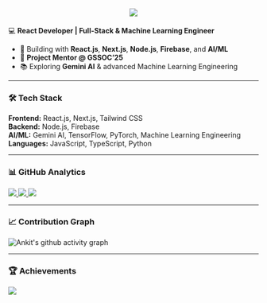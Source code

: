 <h1 align="center">
  <img src="https://readme-typing-svg.herokuapp.com?size=30&duration=4000&color=00F7FF&center=true&vCenter=true&width=600&lines=Hi+👋,+I'm+Ankit+Modanwal;React+Developer+|+ML+Engineer;Full-Stack+Developer;Project+Mentor+@+GSSOC'25" />
</h1>

💻 **React Developer | Full-Stack & Machine Learning Engineer**  
- 🚀 Building with **React.js**, **Next.js**, **Node.js**, **Firebase**, and **AI/ML**  
- 🏅 **Project Mentor @ GSSOC’25**  
- 📚 Exploring **Gemini AI** & advanced Machine Learning Engineering  

---

### 🛠 Tech Stack
**Frontend:** React.js, Next.js, Tailwind CSS  
**Backend:** Node.js, Firebase  
**AI/ML:** Gemini AI, TensorFlow, PyTorch, Machine Learning Engineering  
**Languages:** JavaScript, TypeScript, Python  

---

### 📊 GitHub Analytics
<a href="https://github.com/ankitmodanwall">
  <img src="https://github-readme-stats.vercel.app/api?username=ankitmodanwall&show_icons=true&theme=tokyonight&count_private=true" />
</a>  
<a href="https://github.com/ankitmodanwall">
  <img src="https://github-readme-streak-stats.herokuapp.com?user=ankitmodanwall&theme=tokyonight&hide_border=false" />
</a>  
<a href="https://github.com/ankitmodanwall">
  <img src="https://github-readme-stats.vercel.app/api/top-langs/?username=ankitmodanwall&layout=compact&theme=tokyonight&hide_border=false" />
</a>

---

### 📈 Contribution Graph
![Ankit's github activity graph](https://github-readme-activity-graph.vercel.app/graph?username=ankitmodanwall&theme=react-dark&hide_border=false)

---

### 🏆 Achievements
<a href="https://github.com/ankitmodanwall">
  <img src="https://github-profile-trophy.vercel.app/?username=ankitmodanwall&theme=tokyonight&no-frame=true&row=1&column=6" />
</a>

